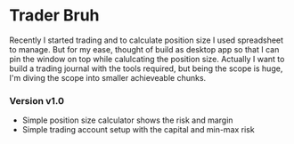 # Trader Bruh

Recently I started trading and to calculate position size I used spreadsheet to manage. But for my ease, thought of build as desktop app so that I can pin the window on top while calulcating the position size. Actually I want to build a trading journal with the tools required, but being the scope is huge, I'm diving the scope into smaller achieveable chunks.

### Version v1.0
- Simple position size calculator shows the risk and margin
- Simple trading account setup with the capital and min-max risk